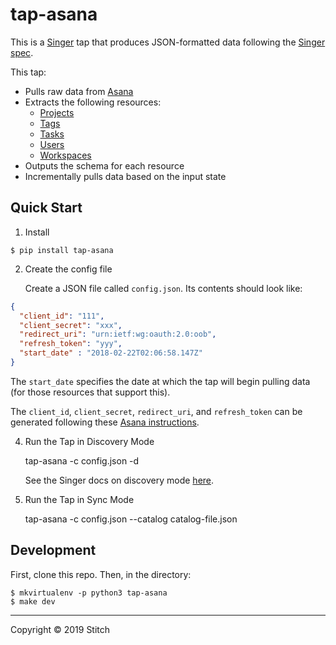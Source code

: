 # tap-asana

This is a [Singer](https://singer.io) tap that produces JSON-formatted data
following the [Singer
spec](https://github.com/singer-io/getting-started/blob/master/SPEC.md).

This tap:

- Pulls raw data from [Asana](https://asana.com/developers/)
- Extracts the following resources:
  - [Projects](https://asana.com/developers/api-reference/projects)
  - [Tags](https://asana.com/developers/api-reference/tags)
  - [Tasks](https://asana.com/developers/api-reference/tasks)
  - [Users](https://asana.com/developers/api-reference/users)
  - [Workspaces](https://asana.com/developers/api-reference/workspaces)
- Outputs the schema for each resource
- Incrementally pulls data based on the input state

## Quick Start

1. Install

```
$ pip install tap-asana
```

2. Create the config file

   Create a JSON file called `config.json`. Its contents should look like:

```json
{
  "client_id": "111",
  "client_secret": "xxx",
  "redirect_uri": "urn:ietf:wg:oauth:2.0:oob",
  "refresh_token": "yyy",
  "start_date" : "2018-02-22T02:06:58.147Z"
}
```

   The `start_date` specifies the date at which the tap will begin pulling data
   (for those resources that support this).

   The `client_id`, `client_secret`, `redirect_uri`, and `refresh_token` can be generated following these [Asana instructions](https://asana.com/developers/documentation/getting-started/auth#oauth).

4. Run the Tap in Discovery Mode

    tap-asana -c config.json -d

   See the Singer docs on discovery mode
   [here](https://github.com/singer-io/getting-started/blob/master/docs/DISCOVERY_MODE.md#discovery-mode).

5. Run the Tap in Sync Mode

    tap-asana -c config.json --catalog catalog-file.json

## Development

First, clone this repo. Then, in the directory:

```
$ mkvirtualenv -p python3 tap-asana
$ make dev
```

---

Copyright &copy; 2019 Stitch
